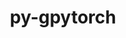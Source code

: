 ---
title: "py-gpytorch"
layout: cache
categories: [package, develop-2024-11-24]
meta: {"versions": ["1.13"], "compilers": ["apple-clang@=15.0.0", "gcc@=13.2.0"], "oss": ["ubuntu24.04", "ventura"], "platforms": ["darwin", "linux"], "targets": ["aarch64", "x86_64_v3"], "stacks": ["ml-darwin-aarch64-mps", "ml-linux-aarch64-cpu", "ml-linux-aarch64-cuda", "ml-linux-x86_64-cpu", "ml-linux-x86_64-cuda", "root"], "num_specs": 10, "num_specs_by_stack": {"ml-darwin-aarch64-mps": 2, "root": 10, "ml-linux-aarch64-cuda": 2, "ml-linux-aarch64-cpu": 2, "ml-linux-x86_64-cuda": 2, "ml-linux-x86_64-cpu": 2}}
spec_details: [{"hash": "2y2sged44w2lcsxwgjd6gib4ryk6poyg", "compiler": "apple-clang@=15.0.0", "versions": ["1.13"], "os": "ventura", "platform": "darwin", "target": "aarch64", "variants": ["build_system=python_pip"], "stacks": ["ml-darwin-aarch64-mps", "root"], "size": "-", "tarball": "https://binaries.spack.io/develop-2024-11-24/build_cache/darwin-ventura-aarch64/apple-clang-15.0.0/py-gpytorch-1.13/darwin-ventura-aarch64-apple-clang-15.0.0-py-gpytorch-1.13-2y2sged44w2lcsxwgjd6gib4ryk6poyg.spack"}, {"hash": "busfvzn45qxptcfufqvurnkdbqpu2umd", "compiler": "apple-clang@=15.0.0", "versions": ["1.13"], "os": "ventura", "platform": "darwin", "target": "aarch64", "variants": ["build_system=python_pip"], "stacks": ["ml-darwin-aarch64-mps", "root"], "size": "-", "tarball": "https://binaries.spack.io/develop-2024-11-24/build_cache/darwin-ventura-aarch64/apple-clang-15.0.0/py-gpytorch-1.13/darwin-ventura-aarch64-apple-clang-15.0.0-py-gpytorch-1.13-busfvzn45qxptcfufqvurnkdbqpu2umd.spack"}, {"hash": "byojreptzxna2txzux6jkszr25zdojin", "compiler": "gcc@=13.2.0", "versions": ["1.13"], "os": "ubuntu24.04", "platform": "linux", "target": "aarch64", "variants": ["build_system=python_pip"], "stacks": ["root", "ml-linux-aarch64-cuda"], "size": "-", "tarball": "https://binaries.spack.io/develop-2024-11-24/build_cache/linux-ubuntu24.04-aarch64/gcc-13.2.0/py-gpytorch-1.13/linux-ubuntu24.04-aarch64-gcc-13.2.0-py-gpytorch-1.13-byojreptzxna2txzux6jkszr25zdojin.spack"}, {"hash": "sqkpgtb35coc2txlvel2k2e7v56tn7fg", "compiler": "gcc@=13.2.0", "versions": ["1.13"], "os": "ubuntu24.04", "platform": "linux", "target": "aarch64", "variants": ["build_system=python_pip"], "stacks": ["ml-linux-aarch64-cpu", "root"], "size": "-", "tarball": "https://binaries.spack.io/develop-2024-11-24/build_cache/linux-ubuntu24.04-aarch64/gcc-13.2.0/py-gpytorch-1.13/linux-ubuntu24.04-aarch64-gcc-13.2.0-py-gpytorch-1.13-sqkpgtb35coc2txlvel2k2e7v56tn7fg.spack"}, {"hash": "5em63iko4mhk5r7rlbyebr7n2fvje45i", "compiler": "gcc@=13.2.0", "versions": ["1.13"], "os": "ubuntu24.04", "platform": "linux", "target": "aarch64", "variants": ["build_system=python_pip"], "stacks": ["ml-linux-aarch64-cpu", "root"], "size": "-", "tarball": "https://binaries.spack.io/develop-2024-11-24/build_cache/linux-ubuntu24.04-aarch64/gcc-13.2.0/py-gpytorch-1.13/linux-ubuntu24.04-aarch64-gcc-13.2.0-py-gpytorch-1.13-5em63iko4mhk5r7rlbyebr7n2fvje45i.spack"}, {"hash": "xf7pmecr74u44t5hqdhrpcv5lzfdwrkr", "compiler": "gcc@=13.2.0", "versions": ["1.13"], "os": "ubuntu24.04", "platform": "linux", "target": "aarch64", "variants": ["build_system=python_pip"], "stacks": ["root", "ml-linux-aarch64-cuda"], "size": "-", "tarball": "https://binaries.spack.io/develop-2024-11-24/build_cache/linux-ubuntu24.04-aarch64/gcc-13.2.0/py-gpytorch-1.13/linux-ubuntu24.04-aarch64-gcc-13.2.0-py-gpytorch-1.13-xf7pmecr74u44t5hqdhrpcv5lzfdwrkr.spack"}, {"hash": "knsbrxz2ui7nif6ypsxy2qfzsr3hcws2", "compiler": "gcc@=13.2.0", "versions": ["1.13"], "os": "ubuntu24.04", "platform": "linux", "target": "x86_64_v3", "variants": ["build_system=python_pip"], "stacks": ["ml-linux-x86_64-cuda", "root"], "size": "-", "tarball": "https://binaries.spack.io/develop-2024-11-24/build_cache/linux-ubuntu24.04-x86_64_v3/gcc-13.2.0/py-gpytorch-1.13/linux-ubuntu24.04-x86_64_v3-gcc-13.2.0-py-gpytorch-1.13-knsbrxz2ui7nif6ypsxy2qfzsr3hcws2.spack"}, {"hash": "vry45ablmbhz57hy3i2tbp67ipvovgnb", "compiler": "gcc@=13.2.0", "versions": ["1.13"], "os": "ubuntu24.04", "platform": "linux", "target": "x86_64_v3", "variants": ["build_system=python_pip"], "stacks": ["ml-linux-x86_64-cpu", "root"], "size": "-", "tarball": "https://binaries.spack.io/develop-2024-11-24/build_cache/linux-ubuntu24.04-x86_64_v3/gcc-13.2.0/py-gpytorch-1.13/linux-ubuntu24.04-x86_64_v3-gcc-13.2.0-py-gpytorch-1.13-vry45ablmbhz57hy3i2tbp67ipvovgnb.spack"}, {"hash": "profmbemvvcbnw6r55kltwryccw6thol", "compiler": "gcc@=13.2.0", "versions": ["1.13"], "os": "ubuntu24.04", "platform": "linux", "target": "x86_64_v3", "variants": ["build_system=python_pip"], "stacks": ["ml-linux-x86_64-cuda", "root"], "size": "-", "tarball": "https://binaries.spack.io/develop-2024-11-24/build_cache/linux-ubuntu24.04-x86_64_v3/gcc-13.2.0/py-gpytorch-1.13/linux-ubuntu24.04-x86_64_v3-gcc-13.2.0-py-gpytorch-1.13-profmbemvvcbnw6r55kltwryccw6thol.spack"}, {"hash": "pvumvrmktpca6s27jjnm7cvtan5mtxac", "compiler": "gcc@=13.2.0", "versions": ["1.13"], "os": "ubuntu24.04", "platform": "linux", "target": "x86_64_v3", "variants": ["build_system=python_pip"], "stacks": ["ml-linux-x86_64-cpu", "root"], "size": "-", "tarball": "https://binaries.spack.io/develop-2024-11-24/build_cache/linux-ubuntu24.04-x86_64_v3/gcc-13.2.0/py-gpytorch-1.13/linux-ubuntu24.04-x86_64_v3-gcc-13.2.0-py-gpytorch-1.13-pvumvrmktpca6s27jjnm7cvtan5mtxac.spack"}]
---